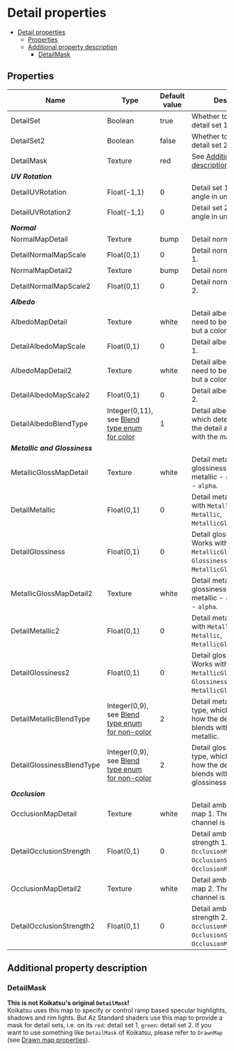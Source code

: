 # Detail properties

- [Detail properties](#detail-properties)
  - [Properties](#properties)
  - [Additional property description](#additional-property-description)
    - [DetailMask](#detailmask)

## Properties
| Name                          | Type                                                                                           | Default value | Description                                                                                                 |
| ----------------------------- | ---------------------------------------------------------------------------------------------- | ------------- | ----------------------------------------------------------------------------------------------------------- |
| DetailSet                     | Boolean                                                                                        | true          | Whether to enable the detail set 1.                                                                         |
| DetailSet2                    | Boolean                                                                                        | false         | Whether to enable the detail set 2.                                                                         |
| DetailMask                    | Texture                                                                                        | red           | See [Additional property description/DetailMask](#detailmask).                                              |
| ***UV Rotation***             |                                                                                                |               |                                                                                                             |
| DetailUVRotation              | Float(-1,1)                                                                                    | 0             | Detail set 1 UV rotation angle in units of $\pi$.                                                           |
| DetailUVRotation2             | Float(-1,1)                                                                                    | 0             | Detail set 2 UV rotation angle in units of $\pi$.                                                           |
| ***Normal***                  |                                                                                                |               |                                                                                                             |
| NormalMapDetail               | Texture                                                                                        | bump          | Detail normal map 1.                                                                                        |
| DetailNormalMapScale          | Float(0,1)                                                                                     | 0             | Detail normal map scale 1.                                                                                  |
| NormalMapDetail2              | Texture                                                                                        | bump          | Detail normal map 2.                                                                                        |
| DetailNormalMapScale2         | Float(0,1)                                                                                     | 0             | Detail normal map scale 2.                                                                                  |
| ***Albedo***                  |                                                                                                |               |                                                                                                             |
| AlbedoMapDetail               | Texture                                                                                        | white         | Detail albedo map 1, no need to be a greyscale but a color texture.                                         |
| DetailAlbedoMapScale          | Float(0,1)                                                                                     | 0             | Detail albedo map scale 1.                                                                                  |
| AlbedoMapDetail2              | Texture                                                                                        | white         | Detail albedo map 2, no need to be a greyscale but a color texture.                                         |
| DetailAlbedoMapScale2         | Float(0,1)                                                                                     | 0             | Detail albedo map scale 2.                                                                                  |
| DetailAlbedoBlendType         | Integer(0,11), see [Blend type enum for color](blend_type.md#blend-type-enum-for-color)        | 1             | Detail albedo blend type, which determines how the detail albedo blends with the main albedo.               |
| ***Metallic and Glossiness*** |                                                                                                |               |                                                                                                             |
| MetallicGlossMapDetail        | Texture                                                                                        | white         | Detail metallic and glossiness map 1, metallic - `red`, glossiness - `alpha`.                               |
| DetailMetallic                | Float(0,1)                                                                                     | 0             | Detail metallic 1. Works with `MetallicGlossMap`, `Metallic`, `MetallicGlossMapDetail`.                     |
| DetailGlossiness              | Float(0,1)                                                                                     | 0             | Detail glossiness 1. Works with `MetallicGlossMap`, `Glossiness`, `MetallicGlossMapDetail`.                 |
| MetallicGlossMapDetail2       | Texture                                                                                        | white         | Detail metallic and glossiness map 2, metallic - `red`, glossiness - `alpha`.                               |
| DetailMetallic2               | Float(0,1)                                                                                     | 0             | Detail metallic 2. Works with `MetallicGlossMap`, `Metallic`, `MetallicGlossMapDetail2`.                    |
| DetailGlossiness2             | Float(0,1)                                                                                     | 0             | Detail glossiness 2. Works with `MetallicGlossMap`, `Glossiness`, `MetallicGlossMapDetail2`.                |
| DetailMetallicBlendType       | Integer(0,9), see [Blend type enum for non-color](blend_type.md#blend-type-enum-for-non-color) | 2             | Detail metallic blend type, which determines how the detail metallic blends with the main metallic.         |
| DetailGlossinessBlendType     | Integer(0,9), see [Blend type enum for non-color](blend_type.md#blend-type-enum-for-non-color) | 2             | Detail glossiness blend type, which determines how the detail glossiness blends with the main glossiness.   |
| ***Occlusion***               |                                                                                                |               |                                                                                                             |
| OcclusionMapDetail            | Texture                                                                                        | white         | Detail ambient occlusion map 1. The `green` channel is used.                                                |
| DetailOcclusionStrength       | Float(0,1)                                                                                     | 0             | Detail ambient occlusion strength 1. Works with `OcclusionMap`, `OcclusionStrength`, `OcclusionMapDetail`.  |
| OcclusionMapDetail2           | Texture                                                                                        | white         | Detail ambient occlusion map 2. The `green` channel is used.                                                |
| DetailOcclusionStrength2      | Float(0,1)                                                                                     | 0             | Detail ambient occlusion strength 2. Works with `OcclusionMap`, `OcclusionStrength`, `OcclusionMapDetail2`. |

## Additional property description
### DetailMask
**This is not Koikatsu's original `DetailMask`!**\
Koikatsu uses this map to specify or control ramp based specular highlights, shadows and rim lights. But Az Standard shaders use this map to provide a mask for detail sets, i.e. on its `red`: detail set 1, `green`: detail set 2. 
If you want to use something like `DetailMask` of Koikatsu, please refer to `DrawnMap` (see [Drawn map properties](drawn_map_properties.md)).